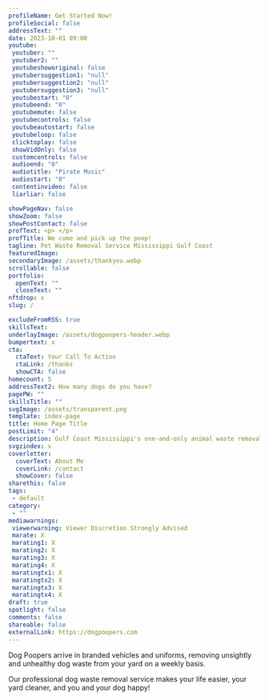 ```yaml
---
profileName: Get Started Now!
profileSocial: false
addressText: ""
date: 2023-10-01 09:00
youtube: 
 youtuber: ""
 youtuber2: ""
 youtubeshoworiginal: false
 youtubersuggestion1: "null"
 youtubersuggestion2: "null"
 youtubersuggestion3: "null"
 youtubestart: "0"
 youtubeend: "0"
 youtubemute: false
 youtubecontrols: false
 youtubeautostart: false
 youtubeloop: false
 clicktoplay: false
 showVidOnly: false
 customcontrols: false
 audioend: "0"
 audiotitle: "Pirate Music"
 audiostart: "0"
 contentinvideo: false
 liarliar: false

showPageNav: false
showZoom: false
showPostContact: false
profText: <p> </p>
profTitle: We come and pick up the poop!
tagline: Pet Waste Removal Service Mississippi Gulf Coast
featuredImage: 
secondaryImage: /assets/thankyou.webp
scrollable: false
portfolio:
  openText: ""
  closeText: ""
nftdrop: x
slug: /

excludeFromRSS: true
skillsText: 
underlayImage: /assets/dogpoopers-header.webp
bumpertext: x
cta:
  ctaText: Your Call To Action
  ctaLink: /thanks
  showCTA: false
homecount: 5
addressText2: How many dogs do you have?
pagePW: ""
skillsTitle: ""
svgImage: /assets/transparent.png
template: index-page
title: Home Page Title
postLimit: "4"
description: Gulf Coast Mississippi's one-and-only animal waste removal service
svgzindex: x
coverletter:
  coverText: About Me
  coverLink: /contact
  showCover: false
sharethis: false
tags: 
 - default
category:
 - ""
mediawarnings:
 viewerwarning: Viewer Discretion Strongly Advised
 marate: X
 marating1: X
 marating2: X
 marating3: X
 marating4: X
 maratingtx1: X
 maratingtx2: X
 maratingtx3: X
 maratingtx4: X
draft: true
spotlight: false
comments: false
shareable: false
externalLink: https://dogpoopers.com
---
```

<!-- <p>At Dog Poopers, we understand the importance of a clean and healthy yard for you and your pets.</p> 

<p>Our team arrives in branded vehicles and uniforms, ensuring a professional and reliable service every time.</p>

<p>We make your life easier, your yard cleaner, and your dog happy!</p> -->

<p>Dog Poopers arrive in branded vehicles and uniforms, removing unsightly and unhealthy dog waste from your yard on a weekly basis.</p><p>Our professional dog waste removal  service makes your life easier, your yard cleaner, and you and your dog happy! </p>


